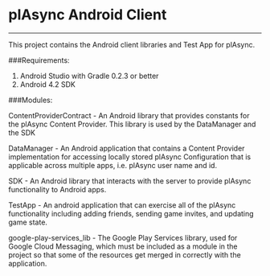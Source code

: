 # plAsync Android Client
------------------------

This project contains the Android client libraries and Test App for plAsync. 

###Requirements:
1.  Android Studio with Gradle 0.2.3 or better
2.  Android 4.2 SDK

###Modules:

ContentProviderContract - An Android library that provides constants for the plAsync Content
                          Provider.  This library is used by the DataManager and the SDK

DataManager - An Android application that contains a Content Provider implementation for accessing
              locally stored plAsync Configuration that is applicable across multiple apps,
              i.e. plAsync user name and id.

SDK - An Android library that interacts with the server to provide plAsync functionality to
      Android apps.

TestApp - An android application that can exercise all of the plAsync functionality including
          adding friends, sending game invites, and updating game state.

google-play-services_lib - The Google Play Services library, used for Google Cloud Messaging, which
                           must be included as a module in the project so that some of the resources
                           get merged in correctly with the application.
